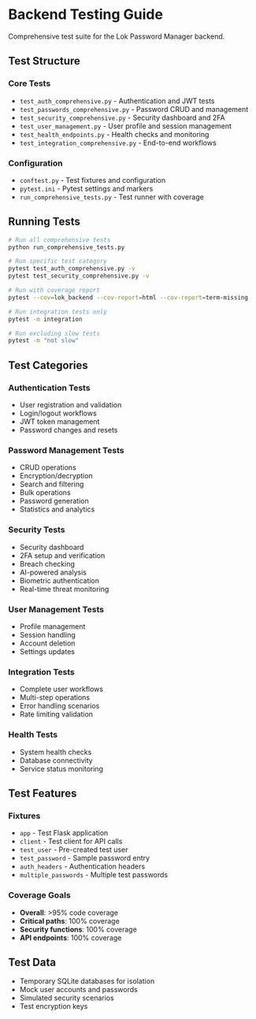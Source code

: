# Backend Testing Guide

Comprehensive test suite for the Lok Password Manager backend.

## Test Structure

### Core Tests
- `test_auth_comprehensive.py` - Authentication and JWT tests
- `test_passwords_comprehensive.py` - Password CRUD and management
- `test_security_comprehensive.py` - Security dashboard and 2FA
- `test_user_management.py` - User profile and session management
- `test_health_endpoints.py` - Health checks and monitoring
- `test_integration_comprehensive.py` - End-to-end workflows

### Configuration
- `conftest.py` - Test fixtures and configuration
- `pytest.ini` - Pytest settings and markers
- `run_comprehensive_tests.py` - Test runner with coverage

## Running Tests

```bash
# Run all comprehensive tests
python run_comprehensive_tests.py

# Run specific test category
pytest test_auth_comprehensive.py -v
pytest test_security_comprehensive.py -v

# Run with coverage report
pytest --cov=lok_backend --cov-report=html --cov-report=term-missing

# Run integration tests only
pytest -m integration

# Run excluding slow tests
pytest -m "not slow"
```

## Test Categories

### Authentication Tests
- User registration and validation
- Login/logout workflows
- JWT token management
- Password changes and resets

### Password Management Tests
- CRUD operations
- Encryption/decryption
- Search and filtering
- Bulk operations
- Password generation
- Statistics and analytics

### Security Tests
- Security dashboard
- 2FA setup and verification
- Breach checking
- AI-powered analysis
- Biometric authentication
- Real-time threat monitoring

### User Management Tests
- Profile management
- Session handling
- Account deletion
- Settings updates

### Integration Tests
- Complete user workflows
- Multi-step operations
- Error handling scenarios
- Rate limiting validation

### Health Tests
- System health checks
- Database connectivity
- Service status monitoring

## Test Features

### Fixtures
- `app` - Test Flask application
- `client` - Test client for API calls
- `test_user` - Pre-created test user
- `test_password` - Sample password entry
- `auth_headers` - Authentication headers
- `multiple_passwords` - Multiple test passwords

### Coverage Goals
- **Overall**: >95% code coverage
- **Critical paths**: 100% coverage
- **Security functions**: 100% coverage
- **API endpoints**: 100% coverage

## Test Data

- Temporary SQLite databases for isolation
- Mock user accounts and passwords
- Simulated security scenarios
- Test encryption keys
